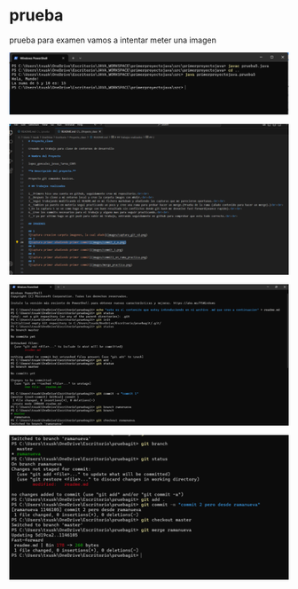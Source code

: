 # prueba
prueba para examen
vamos a intentar meter una imagen

<!--      ![Captura primer añadiendo primer commit](images/cmdjava.png)       -->

![Captura primer añadiendo primer commit](images/javacmd.png)

![Captura primer añadiendo primer commit](images/pruebaclase.png)

![Captura primer añadiendo primer commit](images/gitmerge.png)

![Captura primer añadiendo primer commit](images/git2.png)